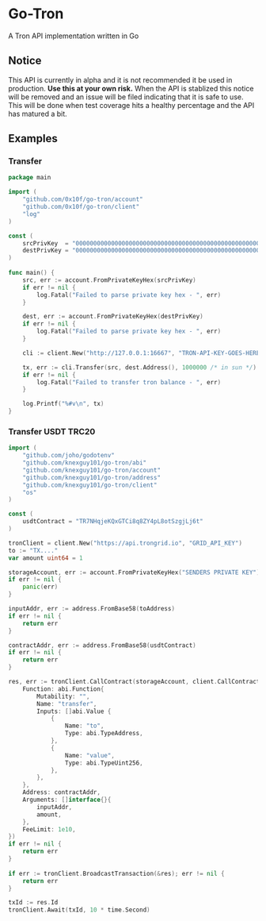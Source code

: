 # Go-Tron

A Tron API implementation written in Go

## Notice

This API is currently in alpha and it is not recommended it be used in production. __Use this at your own risk.__ When the API is stablized this notice will be removed and an issue will be filed indicating that it is safe to use. This will be done when test coverage hits a healthy percentage and the API has matured a bit.

## Examples

### Transfer

```go
package main

import (
	"github.com/0x10f/go-tron/account"
	"github.com/0x10f/go-tron/client"
	"log"
)

const (
  	srcPrivKey  = "000000000000000000000000000000000000000000000000000000000000010f"
  	destPrivKey = "000000000000000000000000000000000000000000000000000000000000010e"
)
  
func main() {
	src, err := account.FromPrivateKeyHex(srcPrivKey)
	if err != nil {
		log.Fatal("Failed to parse private key hex - ", err)
	}

	dest, err := account.FromPrivateKeyHex(destPrivKey)
	if err != nil { 
		log.Fatal("Failed to parse private key hex - ", err)
	}

	cli := client.New("http://127.0.0.1:16667", "TRON-API-KEY-GOES-HERE")

	tx, err := cli.Transfer(src, dest.Address(), 1000000 /* in sun */)
	if err != nil {
		log.Fatal("Failed to transfer tron balance - ", err)
	}

	log.Printf("%#v\n", tx)
}
```

### Transfer USDT TRC20

```go
import (
	"github.com/joho/godotenv"
	"github.com/knexguy101/go-tron/abi"
	"github.com/knexguy101/go-tron/account"
	"github.com/knexguy101/go-tron/address"
	"github.com/knexguy101/go-tron/client"
	"os"	
)

const (
	usdtContract = "TR7NHqjeKQxGTCi8q8ZY4pL8otSzgjLj6t"
)

tronClient = client.New("https://api.trongrid.io", "GRID_API_KEY")
to := "TX...."
var amount uint64 = 1

storageAccount, err := account.FromPrivateKeyHex("SENDERS PRIVATE KEY")
if err != nil {
	panic(err)
}

inputAddr, err := address.FromBase58(toAddress)
if err != nil {
	return err
}

contractAddr, err := address.FromBase58(usdtContract)
if err != nil {
	return err
}

res, err := tronClient.CallContract(storageAccount, client.CallContractInput{
	Function: abi.Function{
		Mutability: "",
		Name: "transfer",
		Inputs: []abi.Value {
			{
				Name: "to",
				Type: abi.TypeAddress,
			},
			{
				Name: "value",
				Type: abi.TypeUint256,
			},
		},
	},
	Address: contractAddr,
	Arguments: []interface{}{
		inputAddr,
		amount,
	},
	FeeLimit: 1e10,
})
if err != nil {
	return err
}
	
if err := tronClient.BroadcastTransaction(&res); err != nil {
	return err
}

txId := res.Id
tronClient.Await(txId, 10 * time.Second)
```

